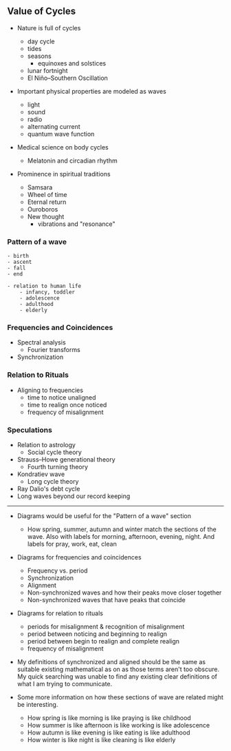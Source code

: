 ## Value of Cycles

- Nature is full of cycles
    - day cycle
    - tides
    - seasons
        - equinoxes and solstices
    - lunar fortnight
    - El Niño–Southern Oscillation

- Important physical properties are modeled as waves
    - light
    - sound
    - radio
    - alternating current
    - quantum wave function

- Medical science on body cycles
    - Melatonin and circadian rhythm

- Prominence in spiritual traditions
    - Samsara
    - Wheel of time
    - Eternal return
    - Ouroboros
    - New thought
        - vibrations and "resonance"

### Pattern of a wave
    - birth
    - ascent
    - fall
    - end

    - relation to human life
        - infancy, toddler
        - adolescence
        - adulthood
        - elderly

### Frequencies and Coincidences

- Spectral analysis
    - Fourier transforms
- Synchronization

### Relation to Rituals

- Aligning to frequencies
    - time to notice unaligned
    - time to realign once noticed
    - frequency of misalignment

### Speculations

- Relation to astrology
    - Social cycle theory
- Strauss–Howe generational theory
    - Fourth turning theory
- Kondratiev wave
    - Long cycle theory
- Ray Dalio's debt cycle
- Long waves beyond our record keeping

---

- Diagrams would be useful for the "Pattern of a wave" section
    - How spring, summer, autumn and winter match the sections of the wave. Also with labels for morning, afternoon, evening, night. And labels for pray, work, eat, clean

- Diagrams for frequencies and coincidences
    - Frequency vs. period
    - Synchronization
    - Alignment
    - Non-synchronized waves and how their peaks move closer together
    - Non-synchronized waves that have peaks that coincide

- Diagrams for relation to rituals
    - periods for misalignment & recognition of misalignment
    - period between noticing and beginning to realign
    - period between begin to realign and complete realign
    - frequency of misalignment

- My definitions of synchronized and aligned should be the same as suitable existing mathematical as on as those terms aren't too obscure. My quick searching was unable to find any existing clear definitions of what I am trying to communicate.

- Some more information on how these sections of wave are related might be interesting.
    - How spring is like morning is like praying is like childhood
    - How summer is like afternoon is like working is like adolescence
    - How autumn is like evening is like eating is like adulthood
    - How winter is like night is like cleaning is like elderly

